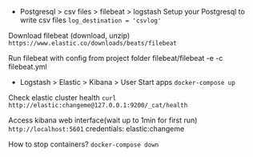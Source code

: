 * Postgresql > csv files > filebeat > logstash
Setup your Postgresql to write csv files
`log_destination = 'csvlog'`

Download filebeat (download, unzip)
`https://www.elastic.co/downloads/beats/filebeat`

Run filebeat with config from project folder
filebeat/filebeat -e -c filebeat.yml


* Logstash > Elastic > Kibana > User
Start apps
`docker-compose up`

Check elastic cluster health
`curl http://elastic:changeme@127.0.0.1:9200/_cat/health`

Access kibana web interface(wait up to 1min for first run)
`http://localhost:5601`
credentials: elastic:changeme

How to stop containers?
`docker-compose down`
